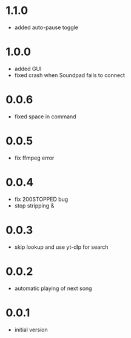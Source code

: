 # 1.1.0

- added auto-pause toggle

# 1.0.0

- added GUI
- fixed crash when Soundpad fails to connect

# 0.0.6

- fixed space in command

# 0.0.5

- fix ffmpeg error

# 0.0.4

- fix 200STOPPED bug
- stop stripping &

# 0.0.3

- skip lookup and use yt-dlp for search

# 0.0.2

- automatic playing of next song

# 0.0.1

- initial version
